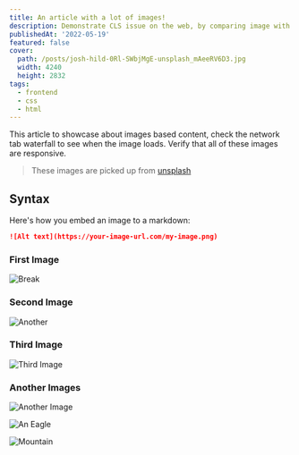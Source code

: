 ```yaml
---
title: An article with a lot of images!
description: Demonstrate CLS issue on the web, by comparing image with width and height and the one with plain image
publishedAt: '2022-05-19'
featured: false
cover:
  path: /posts/josh-hild-0Rl-SWbjMgE-unsplash_mAeeRV6D3.jpg
  width: 4240
  height: 2832
tags:
  - frontend
  - css
  - html
---
```


This article to showcase about images based content, check the network tab waterfall to see when the image loads. Verify that all of these images are responsive.

> These images are picked up from [unsplash](https://unsplash.com)

## Syntax

Here's how you embed an image to a markdown:

```md
![Alt text](https://your-image-url.com/my-image.png)
```

### First Image

![Break](https://ik.imagekit.io/gncpb3rwf/dummy-blogs/single-earth-IQPyN5-nePw-unsplash_MgtmBxHzZ.jpg)

### Second Image

![Another](https://ik.imagekit.io/gncpb3rwf/dummy-blogs/ryan-ancill-J0EpwlXUmfM-unsplash_y8x3hg_K9.jpg)

### Third Image

![Third Image](https://ik.imagekit.io/gncpb3rwf/dummy-blogs/david-marcu-Y9XSgd9akjI-unsplash_cL8958foIk.jpg)

### Another Images

![Another Image](https://ik.imagekit.io/gncpb3rwf/dummy-blogs/kiarash-mansouri-fzoSNcxqtp8-unsplash_93Ejez5_G.jpg)

![An Eagle](https://ik.imagekit.io/gncpb3rwf/dummy-blogs/sammy-wong-zBxjmfhjdaE-unsplash_DOe91biBOI.jpg)

![Mountain](https://ik.imagekit.io/gncpb3rwf/dummy-blogs/misael-moreno-ttLeeAdG-gE-unsplash_U8F0ROcPyo.jpg)
